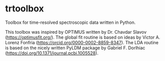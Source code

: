 # trtoolbox
Toolbox for time-resolved spectroscopic data written in Python.

This toolbox was inspired by OPTIMUS written by Dr. Chavdar Slavov (https://optimusfit.org/). The global fit routine is based on ideas by Victor A. Lorenz Fonfria (https://orcid.org/0000-0002-8859-8347). The LDA routine is based on the nicely written PyLDM package by Gabriel F. Dorlhiac (https://doi.org/10.1371/journal.pcbi.1005528).
